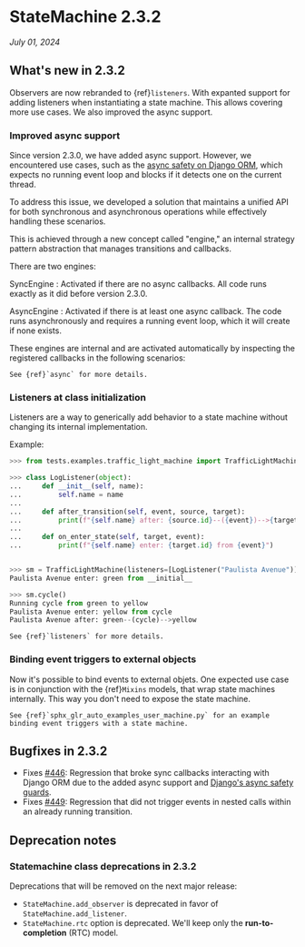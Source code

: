 # StateMachine 2.3.2

*July 01, 2024*

## What's new in 2.3.2

Observers are now rebranded to {ref}`listeners`. With expanted support for adding listeners when
instantiating a state machine. This allows covering more use cases. We also improved the async support.

### Improved async support

Since version 2.3.0, we have added async support. However, we encountered use cases, such as the [async safety on Django ORM](https://docs.djangoproject.com/en/5.0/topics/async/#async-safety), which expects no running event loop and blocks if it detects one on the current thread.

To address this issue, we developed a solution that maintains a unified API for both synchronous and asynchronous operations while effectively handling these scenarios.

This is achieved through a new concept called "engine," an internal strategy pattern abstraction that manages transitions and callbacks.

There are two engines:

SyncEngine
: Activated if there are no async callbacks. All code runs exactly as it did before version 2.3.0.

AsyncEngine
: Activated if there is at least one async callback. The code runs asynchronously and requires a running event loop, which it will create if none exists.

These engines are internal and are activated automatically by inspecting the registered callbacks in the following scenarios:

```{seealso}
See {ref}`async` for more details.
```


### Listeners at class initialization

Listeners are a way to generically add behavior to a state machine without changing its internal implementation.

Example:

```py
>>> from tests.examples.traffic_light_machine import TrafficLightMachine

>>> class LogListener(object):
...     def __init__(self, name):
...         self.name = name
...
...     def after_transition(self, event, source, target):
...         print(f"{self.name} after: {source.id}--({event})-->{target.id}")
...
...     def on_enter_state(self, target, event):
...         print(f"{self.name} enter: {target.id} from {event}")


>>> sm = TrafficLightMachine(listeners=[LogListener("Paulista Avenue")])
Paulista Avenue enter: green from __initial__

>>> sm.cycle()
Running cycle from green to yellow
Paulista Avenue enter: yellow from cycle
Paulista Avenue after: green--(cycle)-->yellow


```

```{seealso}
See {ref}`listeners` for more details.
```

### Binding event triggers to external objects

Now it's possible to bind events to external objets. One expected use case is in conjunction with the {ref}`Mixins` models,
that wrap state machines internally. This way you don't need to expose the state machine.


```{seealso}
See {ref}`sphx_glr_auto_examples_user_machine.py` for an example binding event triggers with a state machine.
```


## Bugfixes in 2.3.2

- Fixes [#446](https://github.com/fgmacedo/python-statemachine/issues/446): Regression that broke sync callbacks
  interacting with Django ORM due to the added async support and
  [Django's async safety guards](https://docs.djangoproject.com/en/5.1/topics/async/#async-safety).
- Fixes [#449](https://github.com/fgmacedo/python-statemachine/issues/449): Regression that did not trigger events
  in nested calls within an already running transition.


## Deprecation notes

### Statemachine class deprecations in 2.3.2

Deprecations that will be removed on the next major release:

- `StateMachine.add_observer` is deprecated in favor of `StateMachine.add_listener`.
- `StateMachine.rtc` option is deprecated. We'll keep only the **run-to-completion** (RTC) model.
